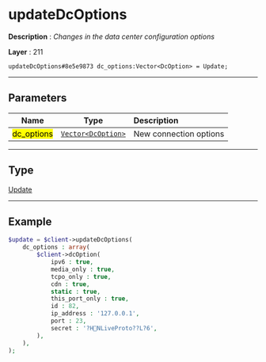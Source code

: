 # updateDcOptions

**Description** : *Changes in the data center configuration options*

**Layer** : 211

```tl
updateDcOptions#8e5e9873 dc_options:Vector<DcOption> = Update;
```

---

## Parameters

| Name | Type | Description |
| :---: | :---: | :--- |
| <mark>dc_options</mark> | [`Vector<DcOption>`](type/DcOption) | New connection options |

---

## Type

[Update](type/Update)

---

## Example

```php
$update = $client->updateDcOptions(
	dc_options : array(
		$client->dcOption(
			ipv6 : true,
			media_only : true,
			tcpo_only : true,
			cdn : true,
			static : true,
			this_port_only : true,
			id : 82,
			ip_address : '127.0.0.1',
			port : 23,
			secret : '?HNLiveProto??L?6',
		),
	),
);
```